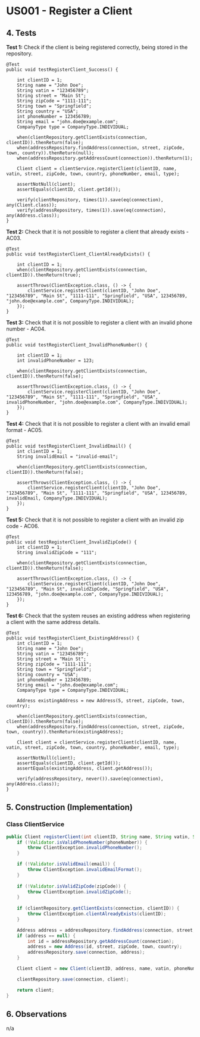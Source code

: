 # US001 - Register a Client

## 4. Tests 

**Test 1:** Check if the client is being registered correctly, being stored in the repository.

    @Test
    public void testRegisterClient_Success() {

        int clientID = 1;
        String name = "John Doe";
        String vatin = "123456789";
        String street = "Main St";
        String zipCode = "1111-111";
        String town = "Springfield";
        String country = "USA";
        int phoneNumber = 123456789;
        String email = "john.doe@example.com";
        CompanyType type = CompanyType.INDIVIDUAL;

        when(clientRepository.getClientExists(connection, clientID)).thenReturn(false);
        when(addressRepository.findAddress(connection, street, zipCode, town, country)).thenReturn(null);
        when(addressRepository.getAddressCount(connection)).thenReturn(1);

        Client client = clientService.registerClient(clientID, name, vatin, street, zipCode, town, country, phoneNumber, email, type);

        assertNotNull(client);
        assertEquals(clientID, client.getId());

        verify(clientRepository, times(1)).save(eq(connection), any(Client.class));
        verify(addressRepository, times(1)).save(eq(connection), any(Address.class));
    }
	

**Test 2:** Check that it is not possible to register a client that already exists - AC03.

    @Test
    public void testRegisterClient_ClientAlreadyExists() {

        int clientID = 1;
        when(clientRepository.getClientExists(connection, clientID)).thenReturn(true);

        assertThrows(ClientException.class, () -> {
            clientService.registerClient(clientID, "John Doe", "123456789", "Main St", "1111-111", "Springfield", "USA", 123456789, "john.doe@example.com", CompanyType.INDIVIDUAL);
        });
    }

**Test 3:** Check that it is not possible to register a client with an invalid phone number - AC04.

    @Test
    public void testRegisterClient_InvalidPhoneNumber() {

        int clientID = 1;
        int invalidPhoneNumber = 123;

        when(clientRepository.getClientExists(connection, clientID)).thenReturn(false);

        assertThrows(ClientException.class, () -> {
            clientService.registerClient(clientID, "John Doe", "123456789", "Main St", "1111-111", "Springfield", "USA", invalidPhoneNumber, "john.doe@example.com", CompanyType.INDIVIDUAL);
        });
    }

**Test 4:** Check that it is not possible to register a client with an invalid email format - AC05.

    @Test
    public void testRegisterClient_InvalidEmail() {
        int clientID = 1;
        String invalidEmail = "invalid-email";

        when(clientRepository.getClientExists(connection, clientID)).thenReturn(false);

        assertThrows(ClientException.class, () -> {
            clientService.registerClient(clientID, "John Doe", "123456789", "Main St", "1111-111", "Springfield", "USA", 123456789, invalidEmail, CompanyType.INDIVIDUAL);
        });
    }

**Test 5:** Check that it is not possible to register a client with an invalid zip code - AC06.

    @Test
    public void testRegisterClient_InvalidZipCode() {
        int clientID = 1;
        String invalidZipCode = "111";

        when(clientRepository.getClientExists(connection, clientID)).thenReturn(false);

        assertThrows(ClientException.class, () -> {
            clientService.registerClient(clientID, "John Doe", "123456789", "Main St", invalidZipCode, "Springfield", "USA", 123456789, "john.doe@example.com", CompanyType.INDIVIDUAL);
        });
    }

**Test 6:** Check that the system reuses an existing address when registering a client with the same address details.

    @Test
    public void testRegisterClient_ExistingAddress() {
        int clientID = 1;
        String name = "John Doe";
        String vatin = "123456789";
        String street = "Main St";
        String zipCode = "1111-111";
        String town = "Springfield";
        String country = "USA";
        int phoneNumber = 123456789;
        String email = "john.doe@example.com";
        CompanyType type = CompanyType.INDIVIDUAL;

        Address existingAddress = new Address(5, street, zipCode, town, country);

        when(clientRepository.getClientExists(connection, clientID)).thenReturn(false);
        when(addressRepository.findAddress(connection, street, zipCode, town, country)).thenReturn(existingAddress);

        Client client = clientService.registerClient(clientID, name, vatin, street, zipCode, town, country, phoneNumber, email, type);

        assertNotNull(client);
        assertEquals(clientID, client.getId());
        assertEquals(existingAddress, client.getAddress());

        verify(addressRepository, never()).save(eq(connection), any(Address.class));
    }

## 5. Construction (Implementation)

### Class ClientService 

```java
public Client registerClient(int clientID, String name, String vatin, String street, String zipCode, String town, String country, int phoneNumber, String email, CompanyType type) {
    if (!Validator.isValidPhoneNumber(phoneNumber)) {
        throw ClientException.invalidPhoneNumber();
    }

    if (!Validator.isValidEmail(email)) {
        throw ClientException.invalidEmailFormat();
    }
    
    if (!Validator.isValidZipCode(zipCode)) {
        throw ClientException.invalidZipCode();
    }
    
    if (clientRepository.getClientExists(connection, clientID)) {
        throw ClientException.clientAlreadyExists(clientID);
    }

    Address address = addressRepository.findAddress(connection, street, zipCode, town, country);
    if (address == null) {
        int id = addressRepository.getAddressCount(connection);
        address = new Address(id, street, zipCode, town, country);
        addressRepository.save(connection, address);
    }

    Client client = new Client(clientID, address, name, vatin, phoneNumber, email, type);

    clientRepository.save(connection, client);

    return client;
}
```

## 6. Observations

n/a